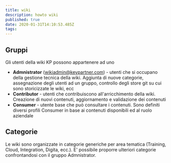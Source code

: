 ```yaml
---
title: wiki
description: howto wiki
published: true
date: 2020-01-31T14:10:53.485Z
tags: 
---
```


## Gruppi
Gli utenti della wiki KP possono appartenere ad uno  
- **Admnistrator** (wikiadmin@keypartner.com) - utenti che si occupano della gestione tecnica della wiki. Aggiunta di nuove categorie, assegnazione degli utenti ad un gruppo, controllo degli store git su cui sono storicizzate le wiki, ecc
- **Contributor** - utenti che contribuiscono all'arricchimento della wiki. Creazione di nuovi contenuti, aggiornamento e validazione dei contenuti
- **Consumer** - utente base che può consultare i contenuti. Sono definiti diversi profili Consumer in base ai contenuti disponibili ed al ruolo aziendale
## Categorie
Le wiki sono organizzate in categorie generiche per area tematica (Training, Cloud, Integration, Digita, ecc.). E' possibile proporre ulteriori categorie confrontandosi con il gruppo Admnistrator.